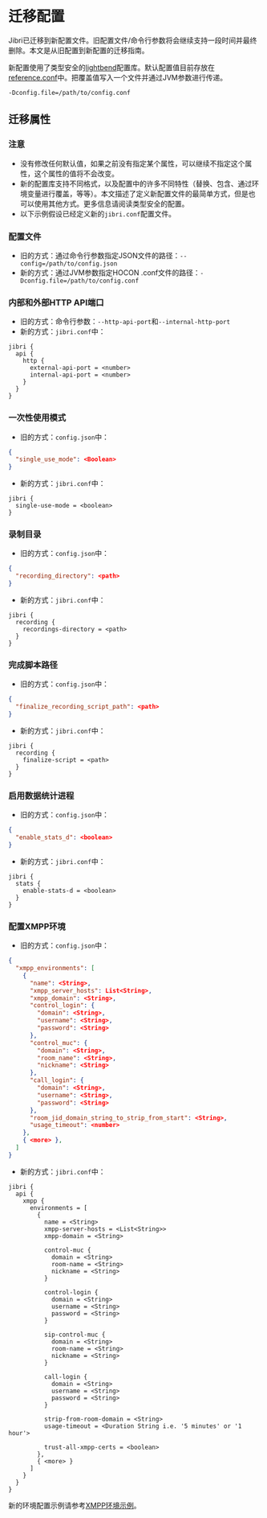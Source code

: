 ﻿# 迁移配置

Jibri已迁移到新配置文件。旧配置文件/命令行参数将会继续支持一段时间并最终删除。本文是从旧配置到新配置的迁移指南。

新配置使用了类型安全的[lightbend](https://github.com/lightbend/config)配置库。默认配置值目前存放在[reference.conf](src/main/resources/reference.conf)中。把覆盖值写入一个文件并通过JVM参数进行传递。

```
-Dconfig.file=/path/to/config.conf
```

## 迁移属性

### 注意

+ 没有修改任何默认值，如果之前没有指定某个属性，可以继续不指定这个属性，这个属性的值将不会改变。
+ 新的配置库支持不同格式，以及配置中的许多不同特性（替换、包含、通过环境变量进行覆盖，等等）。本文描述了定义新配置文件的最简单方式，但是也可以使用其他方式。更多信息请阅读类型安全的配置。
+ 以下示例假设已经定义新的`jibri.conf`配置文件。

### 配置文件

+ 旧的方式：通过命令行参数指定JSON文件的路径：`--config=/path/to/config.json`
+ 新的方式：通过JVM参数指定HOCON .conf文件的路径：`-Dconfig.file=/path/to/config.conf`

### 内部和外部HTTP API端口

+ 旧的方式：命令行参数：`--http-api-port`和`--internal-http-port`
+ 新的方式：`jibri.conf`中：

```hocon
jibri {
  api {
    http {
      external-api-port = <number>
      internal-api-port = <number>
    }
  }
}
```

### 一次性使用模式

+ 旧的方式：`config.json`中：

```json
{
  "single_use_mode": <Boolean>
}
```

+ 新的方式：`jibri.conf`中：

```hocon
jibri {
  single-use-mode = <boolean>
}
```

### 录制目录

+ 旧的方式：`config.json`中：

```json
{
  "recording_directory": <path>
}
```

+ 新的方式：`jibri.conf`中：

```hocon
jibri {
  recording {
    recordings-directory = <path>
  }
}
```

### 完成脚本路径

+ 旧的方式：`config.json`中：

```json
{
  "finalize_recording_script_path": <path>
}
```

+ 新的方式：`jibri.conf`中：

```hocon
jibri {
  recording {
    finalize-script = <path>
  }
}
```

### 启用数据统计进程

+ 旧的方式：`config.json`中：

```json
{
  "enable_stats_d": <boolean>
}
```

+ 新的方式：`jibri.conf`中：

```hocon
jibri {
  stats {
    enable-stats-d = <boolean>
  }
}
```

### 配置XMPP环境

+ 旧的方式：`config.json`中：

```json
{
  "xmpp_environments": [
    {
      "name": <String>,
      "xmpp_server_hosts": List<String>,
      "xmpp_domain": <String>,
      "control_login": {
        "domain": <String>,
        "username": <String>,
        "password": <String>
      },
      "control_muc": {
        "domain": <String>,
        "room_name": <String>,
        "nickname": <String>
      },
      "call_login": {
        "domain": <String>,
        "username": <String>,
        "password": <String>
      },
      "room_jid_domain_string_to_strip_from_start": <String>,
      "usage_timeout": <number>
    },
    { <more> },
  ]
}
```

+ 新的方式：`jibri.conf`中：

```hocon
jibri {
  api {
    xmpp {
      environments = [
        {
          name = <String>
          xmpp-server-hosts = <List<String>>
          xmpp-domain = <String>

          control-muc {
            domain = <String>
            room-name = <String>
            nickname = <String>
          }

          control-login {
            domain = <String>
            username = <String>
            password = <String>
          }

          sip-control-muc {
            domain = <String>
            room-name = <String>
            nickname = <String>
          }

          call-login {
            domain = <String>
            username = <String>
            password = <String>
          }

          strip-from-room-domain = <String>
          usage-timeout = <Duration String i.e. '5 minutes' or '1 hour'>

          trust-all-xmpp-certs = <boolean>
        },
        { <more> }
      ]
    }
  }
}
```

新的环境配置示例请参考[XMPP环境示例](03.example_xmpp_envs.conf)。
